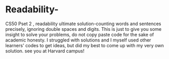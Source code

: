 # Readability-
CS50 Pset 2 , readability ultimate solution-counting words and sentences precisely, ignoring double spaces and digits.
This is just to give you some insight to solve your problems, do not copy paste code for the sake of academic honesty.
I struggled with solutions and I myself used other learners' codes to get ideas, but did my best to come up with my very own solution.
see you at Harvard campus!
